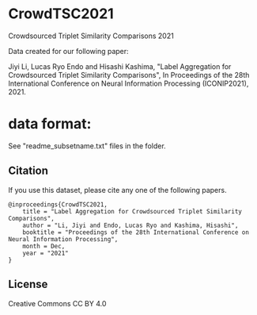 # CrowdTSC2021
Crowdsourced Triplet Similarity Comparisons 2021

Data created for our following paper: 

Jiyi Li, Lucas Ryo Endo and Hisashi Kashima, "Label Aggregation for Crowdsourced Triplet Similarity Comparisons", In Proceedings of the 28th International Conference on Neural Information Processing (ICONIP2021), 2021. 

# data format:

See "readme_subsetname.txt" files in the folder. 

## Citation

If you use this dataset, please cite any one of the following papers.  

	@inproceedings{CrowdTSC2021,
		title = "Label Aggregation for Crowdsourced Triplet Similarity Comparisons",
		author = "Li, Jiyi and Endo, Lucas Ryo and Kashima, Hisashi",
		booktitle = "Proceedings of the 28th International Conference on Neural Information Processing",
		month = Dec,
		year = "2021"
	}


## License
Creative Commons CC BY 4.0
